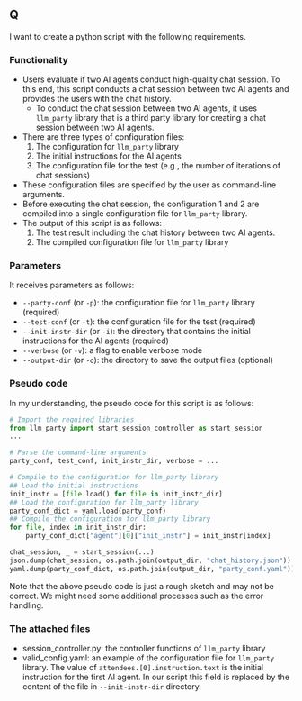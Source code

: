 
## Q

I want to create a python script with the following requirements.

### Functionality

- Users evaluate if two AI agents conduct high-quality chat session. To this end, this script conducts a chat session between two AI agents and provides the users with the chat history.
  - To conduct the chat session between two AI agents, it uses `llm_party` library that is a third party library for creating a chat session between two AI agents.
- There are three types of configuration files:
  1. The configuration for `llm_party` library
  2. The initial instructions for the AI agents
  3. The configuration file for the test (e.g., the number of iterations of chat sessions)
- These configuration files are specified by the user as command-line arguments.
- Before executing the chat session, the configuration 1 and 2 are compiled into a single configuration file for `llm_party` library.
- The output of this script is as follows:
  1. The test result including the chat history between two AI agents.
  2. The compiled configuration file for `llm_party` library

### Parameters

It receives parameters as follows:

- `--party-conf` (or `-p`): the configuration file for `llm_party` library (required)
- `--test-conf` (or `-t`): the configuration file for the test (required)
- `--init-instr-dir` (or `-i`): the directory that contains the initial instructions for the AI agents (required)
- `--verbose` (or `-v`): a flag to enable verbose mode
- `--output-dir` (or `-o`): the directory to save the output files (optional)

### Pseudo code

In my understanding, the pseudo code for this script is as follows:

```python
# Import the required libraries
from llm_party import start_session_controller as start_session
...

# Parse the command-line arguments
party_conf, test_conf, init_instr_dir, verbose = ...

# Compile to the configuration for llm_party library
## Load the initial instructions
init_instr = [file.load() for file in init_instr_dir]
## Load the configuration for llm_party library
party_conf_dict = yaml.load(party_conf)
## Compile the configuration for llm_party library
for file, index in init_instr_dir:
    party_conf_dict["agent"][0]["init_instr"] = init_instr[index]

chat_session, _ = start_session(...)
json.dump(chat_session, os.path.join(output_dir, "chat_history.json"))
yaml.dump(party_conf_dict, os.path.join(output_dir, "party_conf.yaml"))

```

Note that the above pseudo code is just a rough sketch and may not be correct. We might need some additional processes such as the error handling.

### The attached files

- session_controller.py: the controller functions of `llm_party` library
- valid_config.yaml: an example of the configuration file for `llm_party` library. The value of `attendees.[0].instruction.text` is the initial instruction for the first AI agent. In our script this field is replaced by the content of the file in `--init-instr-dir` directory.